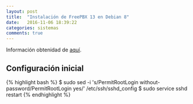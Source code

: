 ```yaml
---
layout: post
title:  "Instalación de FreePBX 13 en Debian 8"
date:   2016-11-06 18:39:22
categories: sistemas
comments: true
---
```

Información obtenidad de [aquí](http://wiki.freepbx.org/display/FOP/Installing+FreePBX+13+on+Debian+8.1).


Configuración inicial
---------------------

{% highlight bash %}
$ sudo sed -i 's/PermitRootLogin without-password/PermitRootLogin yes/' /etc/ssh/sshd_config
$ sudo service sshd restart
{% endhighlight %}
